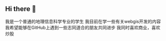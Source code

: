 ## Hi there 👋
我是一个普通的地理信息科学专业的学生
我目前在学一些有关webgis开发的内容
我希望能够在GitHub上遇到一些志同道合的朋友共同进步
我同时喜欢商业，喜欢炒股

<!--
**han949/han949** is a ✨ _special_ ✨ repository because its `README.md` (this file) appears on your GitHub profile.

Here are some ideas to get you started:

- 🔭 I’m currently working as a student 地理信息系统的学生
- 🌱 I’m currently learning java javascript and others
- 👯 I’m looking to collaborate on ...
- 🤔 I’m looking for help with ...如何学习开发作为一个地理信息系统的学生
- 💬 Ask me about ...
- 📫 How to reach me: ...
- 😄 Pronouns: ...
- ⚡ Fun fact: ...
-->
